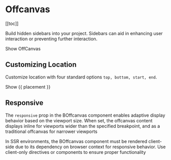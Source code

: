 # Offcanvas

<ComponentSidebar>

[[toc]]

</ComponentSidebar>

<div class="lead mb-5">

Build hidden sidebars into your project. Sidebars can aid in enhancing user interaction or preventing further interaction.

</div>

<HighlightCard>
  <BButton @click="click">Show OffCanvas</BButton>
  <BOffcanvas v-model="show" />
  <template #html>

```vue
<template>
  <BButton @click="click">Show OffCanvas</BButton>
  <BOffcanvas v-model="show" />
</template>

<script setup lang="ts">
import {ref} from 'vue'

const show = ref(false)

const click = () => {
  show.value = !show.value
}
</script>
```

  </template>
</HighlightCard>

## Customizing Location

Customize location with four standard options `top, bottom, start, end`.

<HighlightCard>
  <BButton
    v-for="placement in ['start', 'end', 'bottom', 'top']"
    :key="placement"
    @click="clickTwo(placement)"
    class="me-2"
  >
    Show {{ placement }}
  </BButton>
  <BOffcanvas v-model="show2" :placement="placement" />
  <template #html>

```vue
<template>
  <BButton @click="click('start')" class="m-2">Show start</BButton>
  <BButton @click="click('end')" class="m-2">Show end</BButton>
  <BButton @click="click('bottom')" class="m-2">Show bottom</BButton>
  <BButton @click="click('top')" class="m-2">Show top</BButton>

  <BOffcanvas v-model="show" :placement="placement" />
</template>

<script setup lang="ts">
const show = ref(false)
const placement = ref('start')

const click = (place = 'start') => {
  placement.value = place
  show.value = !show.value
}
</script>
```

  </template>
</HighlightCard>

## Responsive

The `responsive` prop in the BOffcanvas component enables adaptive display behavior based on the viewport size. When set, the offcanvas content displays inline for viewports wider than the specified breakpoint, and as a traditional offcanvas for narrower viewports

<NoteAlert>
In SSR environments, the BOffcanvas component must be rendered client-side due to its dependency on browser context for responsive behavior. Use client-only directives or components to ensure proper functionality
</NoteAlert>

<HighlightCard>
  <template #html>

```vue-html
<BOffcanvas responsive="md" />
```

  </template>
</HighlightCard>

<ComponentReference :data="data" />

<script setup lang="ts">
import {data} from '../../data/components/offcanvas.data'
import ComponentReference from '../../components/ComponentReference.vue'
import ComponentSidebar from '../../components/ComponentSidebar.vue'
import HighlightCard from '../../components/HighlightCard.vue'
import {BCard, BCardBody, BOffcanvas, BButton} from 'bootstrap-vue-next'
import {ref, computed} from 'vue'
import NoteAlert from '../../components/NoteAlert.vue'

const show = ref(false)
const show2 = ref(false)
const placement = ref('start')

const click = () => {
  show.value = !show.value
}

const clickTwo = (place ="start") => {
  console.log('c')
  placement.value = place
  show2.value = !show2.value
}
</script>
